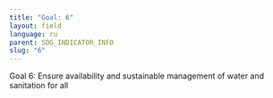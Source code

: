 ```yaml
---
title: "Goal: 6"
layout: field
language: ru
parent: SDG_INDICATOR_INFO
slug: "6"
---
```

Goal 6: Ensure availability and sustainable management of water and sanitation for all